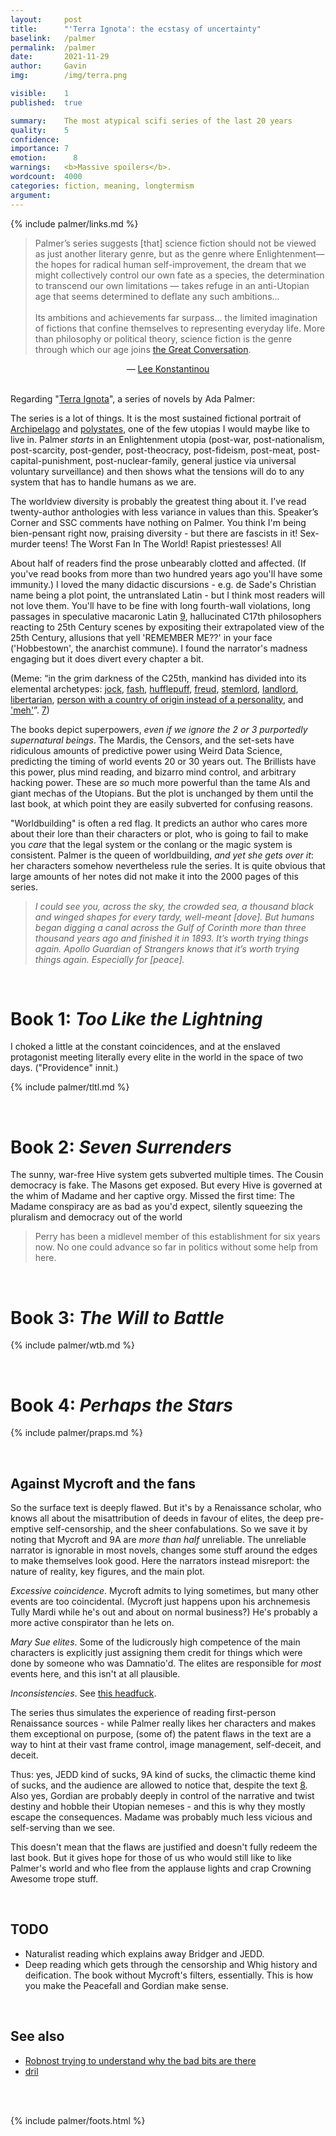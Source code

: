 ```yaml
---
layout:     post
title:      "'Terra Ignota': the ecstasy of uncertainty"
baselink:   /palmer
permalink:  /palmer
date:       2021-11-29
author:     Gavin   
img:        /img/terra.png

visible:    1
published:  true

summary:    The most atypical scifi series of the last 20 years
quality:    5
confidence: 
importance: 7
emotion: 	  8
warnings: 	<b>Massive spoilers</b>.
wordcount:  4000
categories: fiction, meaning, longtermism
argument:	
---
```


{%	include palmer/links.md 	%}

<blockquote>Palmer’s series suggests [that] science fiction should not be viewed as just another literary genre, but as the genre where Enlightenment—the hopes for radical human self-improvement, the dream that we might collectively control our own fate as a species, the determination to transcend our own limitations — takes refuge in an anti-Utopian age that seems determined to deflate any such ambitions...<br><br> 
Its ambitions and achievements far surpass... the limited imagination of fictions that confine themselves to representing everyday life. More than philosophy or political theory, science fiction is the genre through which our age joins <a href="{{gc}}" class="nolink">the Great Conversation</a>.</blockquote>

<center>— <a href="{{lee}}">Lee Konstantinou</a></center>

<br>

Regarding "[Terra Ignota](https://en.wikipedia.org/wiki/Terra_Ignota)", a series of novels by Ada Palmer:

The series is a lot of things. It is the most sustained fictional portrait of <a href="{{arch}}">Archipelago</a> and <a href="{{po}}">polystates</a>, one of the few utopias I would maybe like to live in. Palmer <i>starts</i> in an Enlightenment utopia (post-war, post-nationalism, post-scarcity, post-gender, post-theocracy, post-fideism, post-meat, post-capital-punishment, post-nuclear-family, general justice via universal voluntary surveillance) and then shows what the tensions will do to any system that has to handle humans as we are.

The worldview diversity is probably the greatest thing about it. I’ve read twenty-author anthologies with less variance in values than this. Speaker’s Corner and SSC comments have nothing on Palmer. You think I'm being bien-pensant right now, praising diversity - but there are fascists in it! Sex-murder teens! The Worst Fan In The World! Rapist priestesses! All 

About half of readers find the prose unbearably clotted and affected. (If you've read books from more than two hundred years ago you'll have some immunity.) I loved the many didactic discursions - e.g. de Sade's Christian name being a plot point, the untranslated Latin - but I think most readers will not love them. You'll have to be fine with long fourth-wall violations, long passages in speculative macaronic Latin <a href="#fn:9" id="fnref:9">9</a>, hallucinated C17th philosophers reacting to 25th Century scenes by expositing their extrapolated view of the 25th Century, allusions that yell 'REMEMBER ME??' in your face ('Hobbestown', the anarchist commune). I found the narrator's madness engaging but it does divert every chapter a bit. 

(Meme: “in the grim darkness of the C25th, mankind has divided into its elemental archetypes: <a href="{{h}}">jock</a>, <a href="{{ma}}">fash</a>, <a href="{{c}}">hufflepuff</a>, <a href="{{b}}">freud</a>, <a href="{{u}}">stemlord</a>, <a href="{{m}}">landlord</a>, <a href="{{black}}">libertarian</a>, <a href="{{euro}}">person with a country of origin instead of a personality</a>, and <a href="{{meh}}">'meh'</a>”. <a href="#fn:7" id="fnref:7">7</a>)

The books depict superpowers, _even if we ignore the 2 or 3 purportedly supernatural beings_. The Mardis, the Censors, and the set-sets have ridiculous amounts of predictive power using Weird Data Science, predicting the timing of world events 20 or 30 years out. The Brillists have this power, plus mind reading, and bizarro mind control, and arbitrary hacking power. These are _so_ much more powerful than the tame AIs and giant mechas of the Utopians. But the plot is unchanged by them until the last book, at which point they are easily subverted for confusing reasons.

"Worldbuilding" is often a red flag. It predicts an author who cares more about their lore than their characters or plot, who is going to fail to make you _care_ that the legal system or the conlang or the magic system is consistent. Palmer is the queen of worldbuilding, _and yet she gets over it_: her characters somehow nevertheless rule the series. It is quite obvious that large amounts of her notes did not make it into the 2000 pages of this series.

<blockquote>
  <i>I could see you, across the sky, the crowded sea, a thousand black and winged shapes for every tardy, well-meant [dove]. But humans began digging a canal across the Gulf of Corinth more than three thousand years ago and finished it in 1893. It’s worth trying things again. Apollo Guardian of Strangers knows that it’s worth trying things again. Especially for [peace].</i>
</blockquote>

<br>

# Book 1: _Too Like the Lightning_

I choked a little at the constant coincidences, and at the enslaved protagonist meeting literally every elite in the world in the space of two days. ("Providence" innit.)


{%	include palmer/tltl.md 	%} 

<br>

# Book 2: _Seven Surrenders_

The sunny, war-free Hive system gets subverted multiple times. The Cousin democracy is fake. The Masons get exposed. But every Hive is governed at the whim of Madame and her captive orgy. Missed the first time: The Madame conspiracy are as bad as you'd expect, silently squeezing the pluralism and democracy out of the world

> Perry has been a midlevel member of this establishment for six years now. No one could advance so far in politics without some help from here.

<br>

# Book 3: <i>The Will to Battle</i>

{%	include palmer/wtb.md 	%} 

<br>

# Book 4: <i>Perhaps the Stars</i>

{%	include palmer/praps.md 	%}


<br>

## Against Mycroft and the fans

So the surface text is deeply flawed. But it's by a Renaissance scholar, who knows all about the misattribution of deeds in favour of elites, the deep pre-emptive self-censorship, and the sheer confabulations. So we save it by noting that Mycroft and 9A are _more than half_ unreliable. The unreliable narrator is ignorable in most novels, changes some stuff around the edges to make themselves look good. Here the narrators instead misreport: the nature of reality, key figures, and the main plot.

_Excessive coincidence_. Mycroft admits to lying sometimes, but many other events are too coincidental. (Mycroft just happens upon his archnemesis Tully Mardi while he's out and about on normal business?) He's probably a more active conspirator than he lets on.

_Mary Sue elites_. Some of the ludicrously high competence of the main characters is explicitly just assigning them credit for things which were done by someone who was Damnatio'd. The elites are responsible for _most_ events here, and this isn't at all plausible.

_Inconsistencies_. See <a href="{{sixteen}}">this headfuck</a>.

The series thus simulates the experience of reading first-person Renaissance sources - while Palmer really likes her characters and makes them exceptional on purpose, (some of) the patent flaws in the text are a way to hint at their vast frame control, image management, self-deceit, and deceit.

Thus: yes, JEDD kind of sucks, 9A kind of sucks, the climactic theme kind of sucks, and the audience are allowed to notice that, despite the text <a href="#fn:8" id="fnref:8">8</a>. Also yes, Gordian are probably deeply in control of the narrative and twist destiny and hobble their Utopian nemeses - and this is why they mostly escape the consequences. Madame was probably much less vicious and self-serving than we see.

This doesn't mean that the flaws are justified and doesn't fully redeem the last book. But it gives hope for those of us who would still like to like Palmer's world and who flee from the applause lights and crap Crowning Awesome trope stuff.

<br>

## TODO

* Naturalist reading which explains away Bridger and JEDD.
* Deep reading which gets through the censorship and Whig history and deification. The book without Mycroft's filters, essentially. This is how you make the Peacefall and Gordian make sense.

<br>

## See also

* <a href="{{robnost}}">Robnost trying to understand why the bad bits are there</a>
* <a href="{{dril}}">dril</a>

<br><br>

{%	include palmer/foots.html 	%}